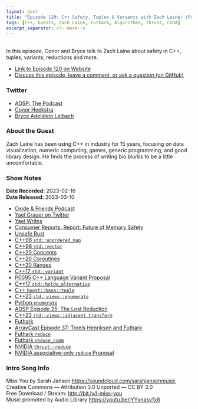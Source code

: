 ```yaml
---
layout: post
title: "Episode 120: C++ Safety, Tuples & Variants with Zach Laine! (Part 4)"
tags: [C++, Guests, Zach Laine, Futhark, Algorithms, Thrust, CUDA]
excerpt_separator: <!--more-->
---
```


<div id="buzzsprout-player-12413750"></div><script src="https://www.buzzsprout.com/1501960/12413750-episode-120-c-safety-tuples-variants-with-zach-laine-part-4.js?container_id=buzzsprout-player-12413750&player=small" type="text/javascript" charset="utf-8"></script>

<br>In this episode, Conor and Bryce talk to Zach Laine about safety in C++, tuples, variants, reductions and more.
 
<!--more-->

* [Link to Episode 120 on Website](https://adspthepodcast.com/2023/03/10/Episode-120.html)
* [Discuss this episode, leave a comment, or ask a question (on GitHub)](https://github.com/codereport/adsp2/discussions/11)

### Twitter
 
* [ADSP: The Podcast](https://twitter.com/adspthepodcast)
* [Conor Hoekstra](https://twitter.com/code_report)
* [Bryce Adelstein Lelbach](https://twitter.com/blelbach)

### About the Guest

Zach Laine has been using C++ in industry for 15 years, focusing on data visualization, numeric computing, games, generic programming, and good library design. He finds the process of writing bio blurbs to be a little uncomfortable.

### Show Notes
 
**Date Recorded:** 2023-02-16 <br>
**Date Released:** 2023-03-10

* [Oxide & Friends Podcast](https://oxide.computer/podcasts/oxide-and-friends)
* [Yael Grauer on Twitter](https://twitter.com/yaelwrites)
* [Yael Writes](https://yaelwrites.com/)
* [Consumer Reports: Report: Future of Memory Safety](https://advocacy.consumerreports.org/research/report-future-of-memory-safety/)
* [Unsafe Rust](https://doc.rust-lang.org/book/ch19-01-unsafe-rust.html)
* [C++98 `std::unordered_map`](https://en.cppreference.com/w/cpp/container/unordered_map)
* [C++98 `std::vector`](https://en.cppreference.com/w/cpp/container/vector)
* [C++20 Concepts](https://en.cppreference.com/w/cpp/language/constraints)
* [C++20 Coroutines](https://en.cppreference.com/w/cpp/language/coroutines)
* [C++20 Ranges](https://en.cppreference.com/w/cpp/ranges)
* [C++17 `std::variant`](https://en.cppreference.com/w/cpp/utility/variant)
* [P0095 C++ Language Variant Proposal](https://www.open-std.org/jtc1/sc22/wg21/docs/papers/2018/p0095r2.html)
* [C++17 `std::holds_alternative`](https://en.cppreference.com/w/cpp/utility/variant/holds_alternative)
* [C++ `boost::hana::tuple`](https://www.boost.org/doc/libs/1_65_1/libs/hana/doc/html/structboost_1_1hana_1_1tuple.html)
* [C++23 `std::views::enumerate`](https://www.open-std.org/jtc1/sc22/wg21/docs/papers/2020/p2164r0.pdf)
* [Python `enumerate`](https://docs.python.org/3/library/functions.html#enumerate)
* [ADSP Episode 25: The Lost Reduction](https://adspthepodcast.com/2021/05/14/Episode-25.html)
* [C++23 `std::views::adjacent_transform`](https://en.cppreference.com/w/cpp/ranges/adjacent_transform_view)
* [Futhark](https://futhark-lang.org/)
* [ArrayCast Episode 37: Troels Henriksen and Futhark](https://www.arraycast.com/episodes/episode37-futhark)
* [Futhark `reduce`](https://futhark-lang.org/docs/prelude/doc/prelude/soacs.html#972)
* [Futhark `reduce_comm`](https://futhark-lang.org/docs/prelude/doc/prelude/soacs.html#983)
* [NVIDIA `thrust::reduce`](https://thrust.github.io/doc/group__reductions_ga6ac0fe1561f58692e85112bd1145ddff.html)
* [NVIDIA associative-only `reduce` Proposal](https://github.com/NVIDIA/thrust/issues/1434)

### Intro Song Info
 
Miss You by Sarah Jansen https://soundcloud.com/sarahjansenmusic<br>
Creative Commons — Attribution 3.0 Unported — CC BY 3.0<br>
Free Download / Stream: http://bit.ly/l-miss-you<br>
Music promoted by Audio Library https://youtu.be/iYYxnasvfx8<br>
